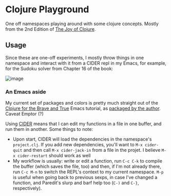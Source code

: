 # Clojure Playground

One off namespaces playing around with some clojure concepts. Mostly from the 2nd Edition of [The Joy of Clojure](http://www.joyofclojure.com/).

## Usage

Since these are one-off experiments, I mostly throw things in one namespace and interact with it from a CIDER repl in my Emacs, for example, for the Sudoku solver from Chapter 16 of the book:

![image](https://user-images.githubusercontent.com/82133/46909158-e7733380-cefb-11e8-9eb7-b694fe697ab5.png)



### An Emacs aside

My current set of packages and colors is pretty much straight out of the [Clojure for the Brave and True](https://www.braveclojure.com/basic-emacs/) Emacs tutorial, as [packaged by the author](https://github.com/flyingmachine/emacs-for-clojure/). Caveat Emptor (?)

Using [CIDER](https://cider.readthedocs.io/en/latest/using_the_repl/) means that I can edit my functions in a file in one buffer, and run them in another. Some things to note:

* Upon start, CIDER will load the dependencies in the namespace's `project.clj`. If you add new dependencies, you'll want to `M-x cider-quit` and then call `M-x cider-jack-in` from a file in the projet. I believe `M-x cider-restart` should work as well
* My workflow is usually: write or edit a function, run `C-c C-k` to compile the buffer (which saves the file, too) and then, if I'm not already there, run `C-c M-n` to switch the REPL's context to my current namespace. `M-p` is useful when going back to previous sexps, in case I've changed a function, and Paredit's slurp and barf help too (`C-)` and `C-}`, respectively).
